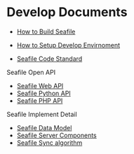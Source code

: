 # Develop Documents

* [How to Build Seafile](../build_seafile/README.md)

* [How to Setup Develop Envirnoment](env.md)

* [Seafile Code Standard](code_standard.md)

Seafile Open API

* [Seafile Web API](web_api.md)
* [Seafile Python API](python_api.md)
* [Seafile PHP API](https://github.com/rene-s/Seafile-PHP-SDK)

Seafile Implement Detail

* [Seafile Data Model](data_model.md)
* [Seafile Server Components](server-components.md)
* [Seafile Sync algorithm](sync_algorithm.md)
